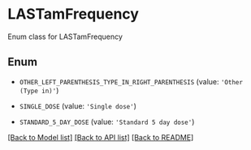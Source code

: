 # LASTamFrequency

Enum class for LASTamFrequency

## Enum

* `OTHER_LEFT_PARENTHESIS_TYPE_IN_RIGHT_PARENTHESIS` (value: `'Other (Type in)'`)

* `SINGLE_DOSE` (value: `'Single dose'`)

* `STANDARD_5_DAY_DOSE` (value: `'Standard 5 day dose'`)

[[Back to Model list]](../README.md#documentation-for-models) [[Back to API list]](../README.md#documentation-for-api-endpoints) [[Back to README]](../README.md)


